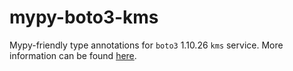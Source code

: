 # mypy-boto3-kms

Mypy-friendly type annotations for `boto3` 1.10.26 `kms` service.
More information can be found [here](https://github.com/vemel/mypy_boto3).